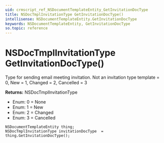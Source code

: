 ```yaml
---
uid: crmscript_ref_NSDocumentTemplateEntity_GetInvitationDocType
title: NSDocTmplInvitationType GetInvitationDocType()
intellisense: NSDocumentTemplateEntity.GetInvitationDocType
keywords: NSDocumentTemplateEntity, GetInvitationDocType
so.topic: reference
---
```


# NSDocTmplInvitationType GetInvitationDocType()

Type for sending email meeting invitation. Not an invitation type template = 0, New = 1, Changed = 2, Cancelled = 3

**Returns:** NSDocTmplInvitationType

* Enum: 0 = None
* Enum: 1 = New
* Enum: 2 = Changed
* Enum: 3 = Cancelled

```crmscript
NSDocumentTemplateEntity thing;
NSDocTmplInvitationType invitationDocType  = thing.GetInvitationDocType();
```

